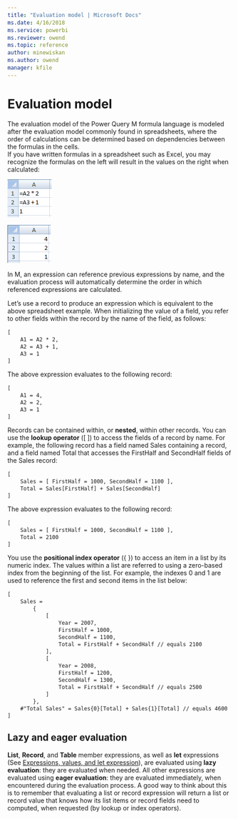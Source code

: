 ```yaml
---
title: "Evaluation model | Microsoft Docs"
ms.date: 4/16/2018
ms.service: powerbi
ms.reviewer: owend
ms.topic: reference
author: minewiskan
ms.author: owend
manager: kfile
---
```

# Evaluation model
The evaluation model of the Power Query M formula language is modeled after the evaluation model commonly found in spreadsheets, where the order of calculations can be determined based on dependencies between the formulas in the cells.   
If you have written formulas in a spreadsheet such as Excel, you may recognize the formulas on the left will result in the values on the right when calculated:  
  
![Evaluation Model 1](media/evaluation-model-1.png "Evaluation Model 1")  
  
![Evaluation Model 2](media/evaluation-model-2.png "Evaluation Model 2")  
  
In M, an expression can reference previous expressions by name, and the evaluation process will automatically determine the order in which referenced expressions are calculated.  
  
Let’s use a record to produce an expression which is equivalent to the above spreadsheet example. When initializing the value of a field, you refer to other fields within the record by the name of the field, as follows:  
  
```  
[   
    A1 = A2 * 2,   
    A2 = A3 + 1,   
    A3 = 1   
]  
```  
The above expression evaluates to the following record:  
  
```  
[   
    A1 = 4,   
    A2 = 2,   
    A3 = 1   
]  
```  
Records can be contained within, or **nested**, within other records. You can use the **lookup operator** ([ ]) to access the fields of a record by name. For example, the following record has a field named Sales containing a record, and a field named Total that accesses the FirstHalf and SecondHalf fields of the Sales record:  
  
```  
[   
    Sales = [ FirstHalf = 1000, SecondHalf = 1100 ],  
    Total = Sales[FirstHalf] + Sales[SecondHalf]  
]  
```  
The above expression evaluates to the following record:  
  
```  
[   
    Sales = [ FirstHalf = 1000, SecondHalf = 1100 ],  
    Total = 2100  
]  
```  
You use the **positional index operator** ({ }) to access an item in a list by its numeric index. The values within a list are referred to using a zero-based index from the beginning of the list. For example, the indexes 0 and 1 are used to reference the first and second items in the list below:  
  
```  
[  
    Sales =   
        {   
            [   
                Year = 2007,   
                FirstHalf = 1000,   
                SecondHalf = 1100,  
                Total = FirstHalf + SecondHalf // equals 2100  
            ],  
            [   
                Year = 2008,   
                FirstHalf = 1200,   
                SecondHalf = 1300,  
                Total = FirstHalf + SecondHalf // equals 2500  
            ]   
        },  
    #"Total Sales" = Sales{0}[Total] + Sales{1}[Total] // equals 4600  
]  
```  
  
## Lazy and eager evaluation  
**List**, **Record**, and **Table** member expressions, as well as **let** expressions (See [Expressions, values, and let expression](expressions-values-and-let-expression.md)), are evaluated using **lazy evaluation**: they are evaluated when needed. All other expressions are evaluated using **eager evaluation**: they are evaluated immediately, when encountered during the evaluation process. A good way to think about this is to remember that evaluating a list or record expression will return a list or record value that knows how its list items or record fields need to computed, when requested (by lookup or index operators).  
  
